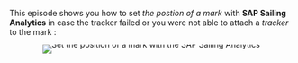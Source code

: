 This episode shows you how to set *the postion of a mark* with **SAP Sailing Analytics** in case the tracker failed or you were not able to attach a *tracker* to the mark :

<div style="text-align: center; line-height: 0;">
  <a href="https://vimeo.com/488486072" target="_blank">
    <img src="https://i.vimeocdn.com/video/1010865518-60ba1a02a2fadb08c1f15bc00e8ad6fc5549c45abc521ca268ba291157e95480-d?f=webp&region=us" alt="Set the position of a mark with the SAP Sailing Analytics" style="display: inline-block;">
  </a>
  <div style="line-height: normal; margin-top: -18em; margin-bottom: 16em">
    <a href="https://vimeo.com/488486072" target="_blank" style="
      display: inline-block;
      vertical-align: middle;
      background-color: #007BFF;
      color: white;
      padding: 10px 20px;
      border-radius: 4px;
      text-decoration: none;
      font-weight: bold;
    ">Watch the Video</a>
  </div>